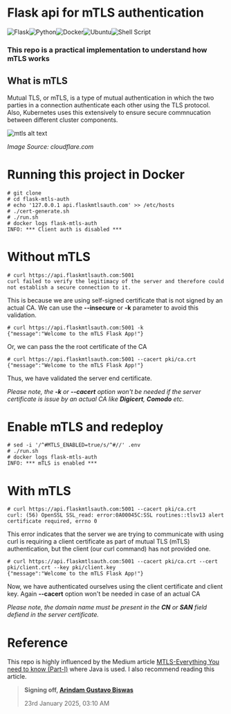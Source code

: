 # Flask api for mTLS authentication
![Flask](https://img.shields.io/badge/flask-%23000.svg?style=for-the-badge&logo=flask&logoColor=white)![Python](https://img.shields.io/badge/python-3670A0?style=for-the-badge&logo=python&logoColor=ffdd54)![Docker](https://img.shields.io/badge/docker-%230db7ed.svg?style=for-the-badge&logo=docker&logoColor=white)![Ubuntu](https://img.shields.io/badge/Ubuntu-E95420?style=for-the-badge&logo=ubuntu&logoColor=white)![Shell Script](https://img.shields.io/badge/shell_script-%23121011.svg?style=for-the-badge&logo=gnu-bash&logoColor=white)

### This repo is a practical implementation to understand how mTLS works


## What is mTLS
Mutual TLS, or mTLS, is a type of mutual authentication in which the two parties in a connection authenticate each other using the TLS protocol. Also, Kubernetes uses this extensively to ensure secure commnucation between different cluster components.

![mtls alt text](/image/mtls.png "How mTLS works")

*Image Source: cloudflare.com*

# Running this project in Docker
```
# git clone 
# cd flask-mtls-auth
# echo '127.0.0.1 api.flaskmtlsauth.com' >> /etc/hosts
# ./cert-generate.sh
# ./run.sh
# docker logs flask-mtls-auth
INFO: *** Client auth is disabled ***
```

# Without mTLS
```
# curl https://api.flaskmtlsauth.com:5001
curl failed to verify the legitimacy of the server and therefore could not establish a secure connection to it.
```

This is because we are using self-signed certificate that is not signed by an actual CA. We can use the **--insecure** or **-k** parameter to avoid this validation.

```
# curl https://api.flaskmtlsauth.com:5001 -k
{"message":"Welcome to the mTLS Flask App!"}
```

Or, we can pass the the root certificate of the CA
```
# curl https://api.flaskmtlsauth.com:5001 --cacert pki/ca.crt
{"message":"Welcome to the mTLS Flask App!"}
```
Thus, we have validated the server end certificate.

*Please note, the **-k** or **--cacert** option won't be needed if the server certificate is issue by an actual CA like **Digicert**, **Comodo** etc.*

# Enable mTLS and redeploy
```
# sed -i '/^#MTLS_ENABLED=true/s/^#//' .env
# ./run.sh
# docker logs flask-mtls-auth
INFO: *** mTLS is enabled ***
```


# With mTLS
```
# curl https://api.flaskmtlsauth.com:5001 --cacert pki/ca.crt
curl: (56) OpenSSL SSL_read: error:0A00045C:SSL routines::tlsv13 alert certificate required, errno 0
```

This error indicates that the server we are trying to communicate with using curl is requiring a client certificate as part of mutual TLS (mTLS) authentication, but the client (our curl command) has not provided one.
```
# curl https://api.flaskmtlsauth.com:5001 --cacert pki/ca.crt --cert pki/client.crt --key pki/client.key
{"message":"Welcome to the mTLS Flask App!"}
```
Now, we have authenticated ourselves using the client certificate and client key. Again **--cacert** option won't be needed in case of an actual CA

*Please note, the domain name must be present in the **CN** or **SAN** field defiend in the server certificate.*

# Reference

This repo is highly influenced by the Medium article [MTLS-Everything You need to know (Part-I)](https://medium.com/@skshukla.0336/mtls-everything-you-need-to-know-e03804b30804) where Java is used. I also recommend reading this article.


> **Signing off, [Arindam Gustavo Biswas](https://www.linkedin.com/in/arindamgb/)**
>
> 23rd January 2025, 03:10 AM
